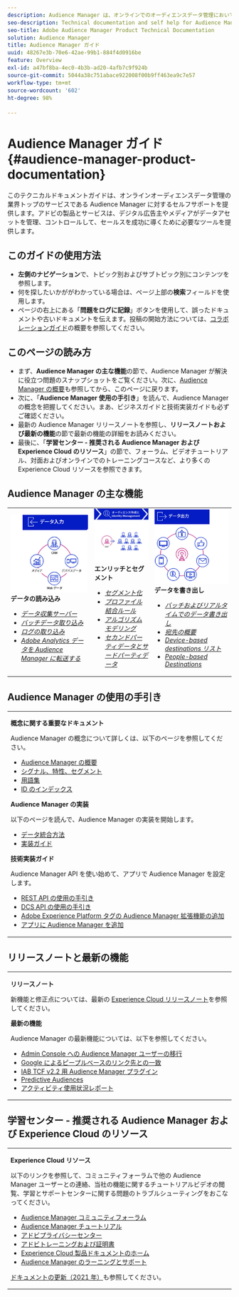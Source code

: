 ```yaml
---
description: Audience Manager は、オンラインでのオーディエンスデータ管理において、業界をリードするサービスを提供します。アドビの製品とサービスは、デジタル広告主やメディアがデータアセットを管理、コントロールして、セールスを成功に導くために必要なツールを提供します。
seo-description: Technical documentation and self help for Audience Manager (AAM). AAM provides industry-leading services for online audience data management, and give digital advertisers and publishers the tools they need to control and leverage their data assets to help drive sales success.
seo-title: Adobe Audience Manager Product Technical Documentation
solution: Audience Manager
title: Audience Manager ガイド
uuid: 48267e3b-70e6-42ae-99b1-884f4d0916be
feature: Overview
exl-id: a47bf8ba-4ec0-4b3b-ad20-4afb7c9f924b
source-git-commit: 5044a38c751abace922008f00b9ff463ea9c7e57
workflow-type: tm+mt
source-wordcount: '602'
ht-degree: 98%

---
```


# Audience Manager ガイド {#audience-manager-product-documentation}

このテクニカルドキュメントガイドは、オンラインオーディエンスデータ管理の業界トップのサービスである Audience Manager に対するセルフサポートを提供します。アドビの製品とサービスは、デジタル広告主やメディアがデータアセットを管理、コントロールして、セールスを成功に導くために必要なツールを提供します。

## このガイドの使用方法

* **左側のナビゲーション**&#x200B;で、トピック別およびサブトピック別にコンテンツを参照します。
* 何を探したいかががわかっている場合は、ページ上部の&#x200B;**検索**&#x200B;フィールドを使用します。
* ページの右上にある「**問題をログに記録**」ボタンを使用して、誤ったドキュメントや古いドキュメントを伝えます。投稿の開始方法については、[コラボレーションガイド](https://experienceleague.adobe.com/docs/contributor/contributor-guide/introduction.html?lang=ja)の概要を参照してください。

## このページの読み方

* まず、**Audience Manager の主な機能**&#x200B;の節で、Audience Manager が解決に役立つ問題のスナップショットをご覧ください。次に、[Audience Manager の概要](/help/using/overview/aam-overview.md)も参照してから、このページに戻ります。
* 次に、「**Audience Manager 使用の手引き**」を読んで、Audience Manager の概念を把握してください。まあ、ビジネスガイドと技術実装ガイドも必ずご確認ください。
* 最新の Audience Manager リリースノートを参照し、**リリースノートおよび最新の機能**&#x200B;の節で最新の機能の詳細をお読みください。
* 最後に、「**学習センター - 推奨される Audience Manager および Experience Cloud のリソース**」の節で、フォーラム、ビデオチュートリアル、対面およびオンラインでのトレーニングコースなど、より多くの Experience Cloud リソースを参照できます。

## Audience Manager の主な機能

<table style="table-layout:fixed">
   <td>
      <img alt="データ入力" src="/help/using/overview/assets/data-in.png"/>
      <div>
         <b>データの読み込み</b>
      </div>
      <p>
         <em><ul><li><a href="/help/using/api/dcs-intro/dcs-api-reference/dcs-api-reference-overview.md">データ収集サーバー</a></li><li><a href="/help/using/integration/sending-audience-data/batch-data-transfer-explained/batch-data-transfer-overview.md">バッチデータ取り込み</a></li><li><a href="/help/using/reporting/audience-optimization-reports/metadata-files-intro/metadata-files-intro.md">ログの取り込み</a></li><li><a href="/help/using/integration/integration-other-solutions/audience-management-module.md">Adobe Analytics データを Audience Manager に転送する</a></li></ul></em>
      <p>
   </td>
   <td>
      <img alt="エンリッチとセグメント" src="/help/using/overview/assets/enrich-segment.png"/>
      <div>
         <b>エンリッチとセグメント</b>
      </div>
      <p>
       <em><ul><li><a href="/help/using/features/segments/segments-purpose.md">セグメント化</a></li><li><a href="/help/using/features/profile-merge-rules/merge-rules-overview.md">プロファイル結合ルール</a></li><li><a href="/help/using/features/algorithmic-models/understanding-models.md">アルゴリズムモデリング</a></li><li><a href="/help/using/overview/data-types-collected.md">セカンドパーティデータとサードパーティデータ</a></li></ul></em>
      <p>
   </td>
   <td>
      <img alt="データ出力" src="/help/using/overview/assets/data-out.png"/>
      </a>
      <div>
         <b>データを書き出し</b>
      </div>
      <p>
      <p>
         <em><ul><li><a href="/help/using/integration/receiving-audience-data/receiving-audience-data-overview.md">バッチおよびリアルタイムでのデータ書き出し</a></li><li><a href="/help/using/features/destinations/destinations.md">宛先の概要</a></li><li><a href="/help/using/features/destinations/device-based-destinations-list.md">Device-based destinations リスト</a></li><li><a href="/help/using/features/destinations/people-based-destinations-overview.md">People-based Destinations</a></li></ul></em> 
      <p>
      <p>
   </td>
</table>


## Audience Manager の使用の手引き

<table> 
 <tbody> 
  <tr> 
   <td colname="col1"> <p><b>概念に関する重要なドキュメント</b></p>
   <p>Audience Manager の概念について詳しくは、以下のページを参照してください。 
   <ul><li><a href="/help/using/overview/aam-overview.md"> Audience Manager の概要</a></li><li><a href="/help/using/reference/signal-trait-segment.md">シグナル、特性、セグメント</a></li><li><a href="/help/using/reference/aam-glossary.md"> 用語集</a> </li><li><a href="/help/using/reference/ids-in-aam.md">ID のインデックス</a></li></ul></p>

<p><b>Audience Manager の実装</b></p>
   <p> 以下のページを読んで、Audience Manager の実装を開始します。
     <ul>
     <li><a href="/help/using/integration/data-integration-methods.md">データ統合方法</a></li>
     <li><a href="/help/using/integration/implement-audience-manager.md"> 実装ガイド </a></li>
     </ul> </p>

<p> <b>技術実装ガイド</b> </p> <p>Audience Manager API を使い始めて、アプリで Audience Manager を設定します。</p> <p> 
     <ul id="ul_47C012F6AB3E4B73BA357027F4D15369">
     <li><a href="/help/using/api/rest-api-main/aam-api-getting-started.md">REST API の使用の手引き</a></li>
     <li><a href="/help/using/api/dcs-intro/dcs-event-calls/dcs-event-calls.md">DCS API の使用の手引き</a></li>
     <li><a href="https://experienceleague.adobe.com/docs/experience-platform/tags/extensions/adobe/audience-manager/overview.html?lang=ja">Adobe Experience Platform タグの Audience Manager 拡張機能の追加</a></li>
    <li><a href="https://experienceleague.adobe.com/docs/experience-platform/destinations/catalog/data-management/aam-dil-extension.html?lang=en">アプリに Audience Manager を追加</a></li>
     </ul> </p>
    </td>

</tr> 
 </tbody> 
</table>

<!--

<table> 
 <tbody> 
  <tr> 
   <td colname="col1"> <p><b>Important Conceptual Documentation</b></p>
   <p>Read the pages below for a deeper understanding of Audience Manager concepts: 
   <ul><li><a href="https://experienceleague.adobe.com/docs/audience-manager/user-guide/overview/aam-overview.html"> Audience Manager Overview</a></li><li><a href="https://docs.adobe.com/help/en/audience-manager/user-guide/reference/aam-glossary.html"> Glossary</a> </li><li><a href="https://experienceleague.adobe.com/docs/audience-manager/user-guide/reference/ids-in-aam.html">Index of IDs</a></li><li><a href="https://docs.adobe.com/help/en/audience-manager/user-guide/reference/signal-trait-segment.html">Signals, Traits, and Segments</a></li></ul></p>
   <br>&nbsp;
   <p><b>Implement Audience Manager</b></p>
   <p> Get started with implementing Audience Manager by reading the pages below:
     <ul>
     <li><a href="https://experienceleague.adobe.com/docs/audience-manager/user-guide/implementation-integration-guides/data-integration-methods.html">Data Integration Methods</a></li>
     <li><a href="https://experienceleague.adobe.com/docs/audience-manager/user-guide/implementation-integration-guides/implement-audience-manager.html">Implementation Guide</a></li>
     </ul> </p>
     <br>&nbsp;
   <p> <b>Technical Implementation Guides</b> </p> <p>Get started with Audience Manager APIs and set up Audience Manager in your app:</p> <p> 
     <ul id="ul_47C012F6AB3E4B73BA357027F4D15369">
     <li><a href="https://experienceleague.adobe.com/docs/audience-manager/user-guide/api-and-sdk-code/rest-apis/aam-api-getting-started.html">Getting Started with REST APIs</a></li>
     <li><a href="https://experienceleague.adobe.com/docs/audience-manager/user-guide/api-and-sdk-code/dcs/dcs-event-calls/dcs-event-calls.html">Get started with the DCS API</a></li>
     <li><a href="https://experienceleague.adobe.com/docs/launch/using/extensions-ref/adobe-extension/adobe-audience-manager-extension.html">Add the Audience Manager extension to Adobe Experience Platform Launch</a></li>
    <li><a href="https://experienceleague.adobe.com/docs/experience-platform/destinations/catalog/data-management/aam-dil-extension.html?lang=en">Add Audience Manager to your app</a></li>
     </ul> </p>
    </td>
   <td colname="col2">  <p> <b>Collaborative Documentation</b> </p>
     <p>We welcome contributions to our documentation from all our readers. See the <a href="https://experienceleague.adobe.com/docs/contributor/contributor-guide/introduction.html">Collaboration Guide Overview</a> to learn how to start contributing.</p>
   <br>&nbsp;
   <p> <b>Release Notes</b> </p> <p> 
     See the latest <a href="https://experienceleague.adobe.com/docs/release-notes/experience-cloud/current.html" format="https" scope="external"> Experience Cloud Release Notes</a> for new features and fixes.</p> <br>&nbsp;
     <p> <b>Experience Cloud Resources</b> </p> <p> 
     <ul id="ul_E30EC96BDC624B5591F0470D430B7F41"> 
      <li id="li_F3A5CCFAE0F247CEB41A03CA8E03106B"><a href="https://forums.adobe.com/community/experience-cloud/analytics-cloud/audience-manager" format="https" scope="external"> Audience Manager Community Forums</a> </li>
      <li><a href="https://experienceleague.adobe.com/docs/audience-manager-learn/tutorials/overview.html" format="http" scope="external"> Audience Manager Tutorials</a> </li> 
      <li id="li_1737D63307024F26B1F967621613A5AC"><a href="https://www.adobe.com/privacy.html" format="http" scope="external"> Adobe Privacy Center</a> </li>  
      <li id="li_1938F7044F544481A6CC0F45CC22B80A"> <a href="https://helpx.adobe.com/learning.html?promoid=KAUDK" scope="external" format="http"> Adobe Training and Certifications</a> </li> 
      <li id="li_C71459E0D1464C05B8B9387C43541F17"> <a href="https://helpx.adobe.com/support/experience-cloud.html" scope="external" format="https">Experience Cloud Product Documentation Home</a> </li> 
      <li id="li_0DB1997FEB87484EBC07E03FD40AA39F"><a href="https://helpx.adobe.com/support/audience-manager.html" format="https" scope="external"> Audience Manager Learn &amp; Support</a> </li> 
     </ul> </p> 
     <br>&nbsp;
     <p>See also, <a href="https://experienceleague.adobe.com/docs/audience-manager/user-guide/documentation-updates/docs-2020.html"> 2020 Documentation Updates</a>. </p> </td>
  </tr> 
 </tbody> 
</table>

-->

## リリースノートと最新の機能

<table> 
 <tbody> 
  <tr> 
   <td> <p> <b>リリースノート</b> </p> <p> 
     新機能と修正点については、最新の <a href="https://experienceleague.adobe.com/docs/release-notes/experience-cloud/current.html?lang=ja" format="https" scope="external">Experience Cloud リリースノート</a>を参照してください。</p> 
     <p> <b>最新の機能</b> </p> <p> 
     Audience Manager の最新機能については、以下を参照してください。</p>
     <p><ul><li><a href="/help/using/docs-updates/docs-2021.md">Admin Console への Audience Manager ユーザーの移行</a></li><li><a href="/help/using/features/destinations/people-based-destinations-prerequisites.md">Google によるピープルベースのリンク先との一致</a></li><li><a href="/help/using/overview/data-security-and-privacy/aam-iab-plugin.md">IAB TCF v2.2 用 Audience Manager プラグイン</a></li><li><a href="/help/using/features/algorithmic-models/predictive-audiences.md">Predictive Audiences</a></li><li><a href="/help/using/features/administration/activity-usage-reporting.md">アクティビティ使用状況レポート</a></li>
     </ul></p>
    </td>
  </tr> 
 </tbody> 
</table>

<!--

**Release Notes**

See the latest [Experience Cloud Release Notes](https://experienceleague.adobe.com/docs/release-notes/experience-cloud/current.html) for new features and fixes.

<br>&nbsp;

**Latest features**

Read about the latest Audience Manager features:
* [Activity Usage Reporting](https://experienceleague.adobe.com/docs/audience-manager/user-guide/features/administration/activity-usage-reporting.html)
* [California Consumer Privacy Act (CCPA) Support and Privacy Documentation Overhaul](https://experienceleague.adobe.com/docs/audience-manager/user-guide/overview/data-privacy/data-privacy.html)
* [Intelligent Recommendations for Audience Marketplace Data, powered by Adobe Sensei](https://experienceleague.adobe.com/docs/audience-manager/user-guide/features/segments/trait-recommendations.html)
* [Profile Merge Rules Enhancements](https://experienceleague.adobe.com/docs/audience-manager/user-guide/features/profile-merge-rules/merge-rules-overview.html)
* [Bulk Management Tools Update](https://experienceleague.adobe.com/docs/audience-manager/user-guide/reference/bulk-management-tools/bulk-management-intro.html)

-->


## 学習センター - 推奨される Audience Manager および Experience Cloud のリソース


<table> 
 <tbody> 
  <tr> 
   <td colname="col2"> 
     <p> <b>Experience Cloud リソース</b> </p>
     <p>以下のリンクを参照して、コミュニティフォーラムで他の Audience Manager ユーザーとの連絡、当社の機能に関するチュートリアルビデオの閲覧、学習とサポートセンターに関する問題のトラブルシューティングをおこなってください。</p>
     <p> 
     <ul id="ul_E30EC96BDC624B5591F0470D430B7F41"> 
      <li id="li_F3A5CCFAE0F247CEB41A03CA8E03106B"><a href="https://forums.adobe.com/community/experience-cloud/analytics-cloud/audience-manager" format="https" scope="external">Audience Manager コミュニティフォーラム</a> </li>
      <li><a href="https://experienceleague.adobe.com/docs/audience-manager-learn/tutorials/overview.html?lang=ja" format="http" scope="external"> Audience Manager チュートリアル</a> </li> 
      <li id="li_1737D63307024F26B1F967621613A5AC"><a href="https://www.adobe.com/jp/privacy.html" format="http" scope="external">アドビプライバシーセンター</a> </li>  
      <li id="li_1938F7044F544481A6CC0F45CC22B80A"> <a href="https://helpx.adobe.com/jp/learning.html?promoid=KAUDK" scope="external" format="http">アドビトレーニングおよび証明書</a> </li> 
      <li id="li_C71459E0D1464C05B8B9387C43541F17"> <a href="https://helpx.adobe.com/jp/support/experience-cloud.html" scope="external" format="https">Experience Cloud 製品ドキュメントのホーム</a> </li> 
      <li id="li_0DB1997FEB87484EBC07E03FD40AA39F"><a href="https://helpx.adobe.com/jp/support/audience-manager.html" format="https" scope="external">Audience Manager のラーニングとサポート</a> </li> 
     </ul> </p> 
     <p><a href="https://experienceleague.adobe.com/docs/audience-manager/user-guide/documentation-updates/docs-2021.html?lang=ja">ドキュメントの更新（2021 年）</a>も参照してください。 </p> </td>
  </tr> 
 </tbody> 
</table>
